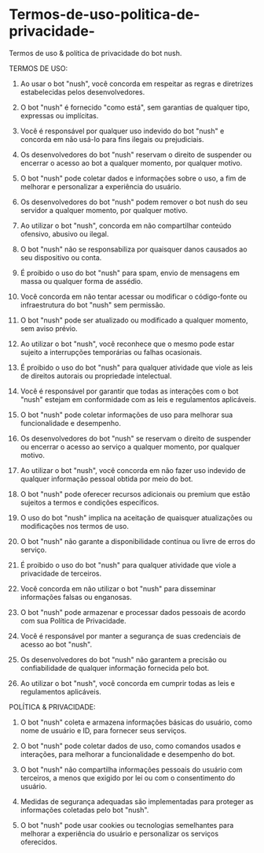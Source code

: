 # Termos-de-uso-politica-de-privacidade-
Termos de uso &amp; política de privacidade do bot nush.

TERMOS DE USO:

1. Ao usar o bot "nush", você concorda em respeitar as regras e diretrizes estabelecidas pelos desenvolvedores.

2. O bot "nush" é fornecido "como está", sem garantias de qualquer tipo, expressas ou implícitas.

3. Você é responsável por qualquer uso indevido do bot "nush" e concorda em não usá-lo para fins ilegais ou prejudiciais.

4. Os desenvolvedores do bot "nush" reservam o direito de suspender ou encerrar o acesso ao bot a qualquer momento, por qualquer motivo.

5. O bot "nush" pode coletar dados e informações sobre o uso, a fim de melhorar e personalizar a experiência do usuário.

6. Os desenvolvedores do bot "nush" podem remover o bot nush do seu servidor a qualquer momento, por qualquer motivo.

7. Ao utilizar o bot "nush", concorda em não compartilhar conteúdo ofensivo, abusivo ou ilegal.

8. O bot "nush" não se responsabiliza por quaisquer danos causados ao seu dispositivo ou conta.

9. É proibido o uso do bot "nush" para spam, envio de mensagens em massa ou qualquer forma de assédio.

10. Você concorda em não tentar acessar ou modificar o código-fonte ou infraestrutura do bot "nush" sem permissão.

11. O bot "nush" pode ser atualizado ou modificado a qualquer momento, sem aviso prévio.

12. Ao utilizar o bot "nush", você reconhece que o mesmo pode estar sujeito a interrupções temporárias ou falhas ocasionais.

13. É proibido o uso do bot "nush" para qualquer atividade que viole as leis de direitos autorais ou propriedade intelectual.

14. Você é responsável por garantir que todas as interações com o bot "nush" estejam em conformidade com as leis e regulamentos aplicáveis.

15. O bot "nush" pode coletar informações de uso para melhorar sua funcionalidade e desempenho.

16. Os desenvolvedores do bot "nush" se reservam o direito de suspender ou encerrar o acesso ao serviço a qualquer momento, por qualquer motivo.

17. Ao utilizar o bot "nush", você concorda em não fazer uso indevido de qualquer informação pessoal obtida por meio do bot.

18. O bot "nush" pode oferecer recursos adicionais ou premium que estão sujeitos a termos e condições específicos.

19. O uso do bot "nush" implica na aceitação de quaisquer atualizações ou modificações nos termos de uso.

20. O bot "nush" não garante a disponibilidade contínua ou livre de erros do serviço.

21. É proibido o uso do bot "nush" para qualquer atividade que viole a privacidade de terceiros.

22. Você concorda em não utilizar o bot "nush" para disseminar informações falsas ou enganosas.

23. O bot "nush" pode armazenar e processar dados pessoais de acordo com sua Política de Privacidade.

24. Você é responsável por manter a segurança de suas credenciais de acesso ao bot "nush".

25. Os desenvolvedores do bot "nush" não garantem a precisão ou confiabilidade de qualquer informação fornecida pelo bot.

26. Ao utilizar o bot "nush", você concorda em cumprir todas as leis e regulamentos aplicáveis.


POLÍTICA & PRIVACIDADE:

1. O bot "nush" coleta e armazena informações básicas do usuário, como nome de usuário e ID, para fornecer seus serviços.

2. O bot "nush" pode coletar dados de uso, como comandos usados e interações, para melhorar a funcionalidade e desempenho do bot.

3. O bot "nush" não compartilha informações pessoais do usuário com terceiros, a menos que exigido por lei ou com o consentimento do usuário.

4. Medidas de segurança adequadas são implementadas para proteger as informações coletadas pelo bot "nush".

5. O bot "nush" pode usar cookies ou tecnologias semelhantes para melhorar a experiência do usuário e personalizar os serviços oferecidos.

